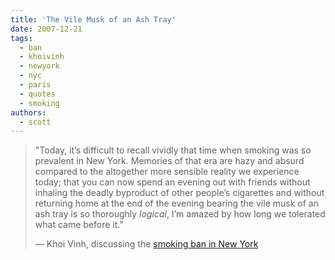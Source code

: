 ```yaml
---
title: 'The Vile Musk of an Ash Tray'
date: 2007-12-21
tags:
  - ban
  - khoivinh
  - newyork
  - nyc
  - paris
  - quotes
  - smoking
authors:
  - scott
---
```


> "Today, it’s difficult to recall vividly that time when smoking was so prevalent in New York. Memories of that era are hazy and absurd compared to the altogether more sensible reality we experience today; that you can now spend an evening out with friends without inhaling the deadly byproduct of other people’s cigarettes and without returning home at the end of the evening bearing the vile musk of an ash tray is so thoroughly _logical_, I’m amazed by how long we tolerated what came before it."
>
> — Khoi Vinh, discussing the [smoking ban in New York](http://www.subtraction.com/archives/2007/1220_paris_is_bur.php)

